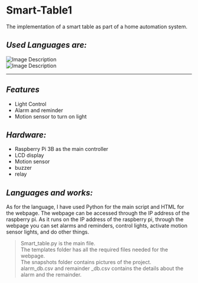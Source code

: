 # Smart-Table1
The implementation of a smart table as part of a home automation system.

## _Used Languages are:_

![Image Description](https://d1q6f0aelx0por.cloudfront.net/product-logos/library-python-logo.png)
<br>
![Image Description](https://upload.wikimedia.org/wikipedia/commons/thumb/6/61/HTML5_logo_and_wordmark.svg/180px-HTML5_logo_and_wordmark.svg.png)
___

## _Features_

- Light Control
- Alarm and reminder
- Motion sensor to turn on light

## _Hardware:_
- Raspberry Pi 3B as the main controller
- LCD display
- Motion sensor
- buzzer
- relay

## _Languages and works:_
As for the language, I have used Python for the main script and HTML for the webpage. The webpage can be accessed through the IP address of the raspberry pi. As it runs on the IP address of the raspberry pi, through the webpage you can set alarms and reminders, control lights, activate motion sensor lights, and do other things.

> Smart_table.py is the main file.<br>
> The templates folder has all the required files needed for the webpage.<br>
> The snapshots folder contains pictures of the project.<br>
> alarm_db.csv and remainder _db.csv contains the details about the alarm and the remainder.
